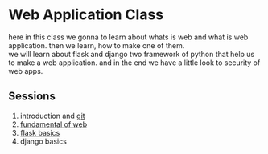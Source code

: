 # Web Application Class
here in this class we gonna to learn about whats is web and what is web application. then we learn, how to make one of them.
</br> we will learn about flask and django two framework of python that help us to make a web application. and in the end we have a little look to security of web apps.

## Sessions
1) introduction and [git](git/README.md)
2) [fundamental of web](fundamental/README.md)
3) [flask basics](flask/README.md)
4) django basics